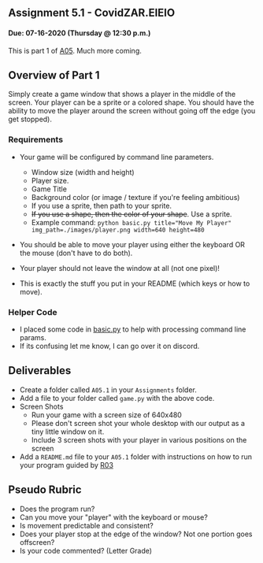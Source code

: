 ## Assignment 5.1 - CovidZAR.EIEIO
#### Due: 07-16-2020 (Thursday @ 12:30 p.m.)

This is part 1 of [A05](../A05/README.md). Much more coming.

## Overview of Part 1

Simply create a game window that shows a player in the middle of the screen. Your player can be a sprite or a colored shape. You should have the ability to move the player around the screen without going off the edge (you get stopped).


### Requirements
- Your game will be configured by command line parameters.
  - Window size (width and height)
  - Player size.
  - Game Title
  - Background color (or image / texture if you're feeling ambitious)
  - If you use a sprite, then path to your sprite.
  - ~~If you use a shape, then the color of your shape~~. Use a sprite.
  - Example command: `python basic.py title="Move My Player" img_path=./images/player.png width=640 height=480`

- You should be able to move your player using either the keyboard OR the mouse (don't have to do both).
- Your player should not leave the window at all (not one pixel)!
- This is exactly the stuff you put in your README (which keys or how to move).


### Helper Code

- I placed some code in [basic.py](basic.py) to help with processing command line params.
- If its confusing let me know, I can go over it on discord.


## Deliverables

- Create a folder called `A05.1` in your `Assignments` folder.
- Add a file to your folder called `game.py` with the above code.
- Screen Shots
  - Run your game with a screen size of 640x480
  - Please don't screen shot your whole desktop with our output as a tiny little window on it.
  - Include 3 screen shots with your player in various positions on the screen
- Add a `README.md` file to your `A05.1` folder with instructions on how to run your program guided by [R03](../../Resources/R03/README.md)


## Pseudo Rubric

- Does the program run?
- Can you move your "player" with the keyboard or mouse?
- Is movement predictable and consistent?
- Does your player stop at the edge of the window? Not one portion goes offscreen?
- Is your code commented? (Letter Grade)


